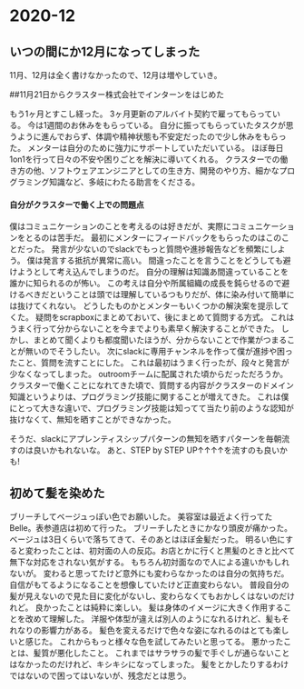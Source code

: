 # 2020-12

## いつの間にか12月になってしまった

11月、12月は全く書けなかったので、12月は増やしていき。

##11月21日からクラスター株式会社でインターンをはじめた

もう1ヶ月とすこし経った。
3ヶ月更新のアルバイト契約で雇ってもらっている。
今は1週間のお休みをもらっている。
自分に振ってもらっていたタスクが思うように進んでおらず、体調や精神状態も不安定だったので少し休みをもらった。
メンターは自分のために強力にサポートしていただいている。
ほぼ毎日1on1を行って日々の不安や困りごとを解決に導いてくれる。
クラスターでの働き方の他、ソフトウェアエンジニアとしての生き方、開発のやり方、細かなプログラミング知識など、多岐にわたる助言をくださる。

#### 自分がクラスターで働く上での問題点

僕はコミュニケーションのことを考えるのは好きだが、実際にコミュニケーションをとるのは苦手だ。
最初にメンターにフィードバックをもらったのはこのことだった。
発言が少ないのでslackでもっと質問や進捗報告などを頻繁にしよう。
僕は発言する抵抗が異常に高い。
間違ったことを言うことをどうしても避けようとして考え込んでしまうのだ。
自分の理解は知識あ間違っていることを誰かに知られるのが怖い。
この考えは自分や所属組織の成長を鈍らせるので避けるべきだということは頭では理解しているつもりだが、体に染み付いて簡単には抜けてくれない。
どうしたものかとメンターもいくつかの解決案を提示してくた。
疑問をscrapboxにまとめておいて、後にまとめて質問する方式。
これはうまく行って分からないことを今までよりも素早く解決することができた。
しかし、まとめて聞くよりも都度聞いたほうが、分からないことで作業がつまることが無いのでそうしたい。
次にslackに専用チャンネルを作って僕が進捗や困ったこと、質問を流すことにした。
これは最初はうまく行ったが、段々と発言が少なくなってしまった。
outroomチームに配属された頃からだっただろうか。
クラスターで働くことになれてきた頃で、質問する内容がクラスターのドメイン知識というよりは、プログラミング技能に関することが増えてきた。
これは僕にとって大きな違いで、プログラミング技能は知ってて当たり前のような認知が抜けなくて、無知を晒すことができなかった。

そうだ、slackにアプレンティスシップパターンの無知を晒すパターンを毎朝流すのは良いかもれないな。
あと、STEP by STEP UP↑↑↑↑を流すのも良いかも!

## 初めて髪を染めた

ブリーチしてベージュっぽい色でお願いした。
美容室は最近よく行ってたBelle。表参道店は初めて行った。
ブリーチしたときにかなり頭皮が痛かった。
ベージュは3日くらいで落ちてきて、そのあとはほぼ金髪だった。
明るい色にすると変わったことは、初対面の人の反応。お店とかに行くと黒髪のときと比べて無下な対応をされない気がする。
もちろん初対面なので人による違いかもしれないが。
変わると思ってたけど意外にも変わらなかったのは自分の気持ちだ。
自信がもてるようになることを想像していたけど正直変わらない。
普段自分の髪が見えないので見た目に変化がないし、変わらなくてもおかしくはないのだけれど。
良かったことは純粋に楽しい。
髪は身体のイメージに大きく作用することを改めて理解した。
洋服や体型が違えば別人のようになれるけれど、髪もそれなりの影響力がある。
髪色を変えるだけで色々な姿になれるのはとても楽しいと感じた。
これからもっと様々な色を試してみたいと思ってる。
悪かったことは、髪質が悪化したこと。
これまではサラサラの髪で手ぐしが通らないことはなかったのだけれど、キシキシになってしまった。
髪をとかしたりするわけではないので困ってはいないが、残念だとは思う。

